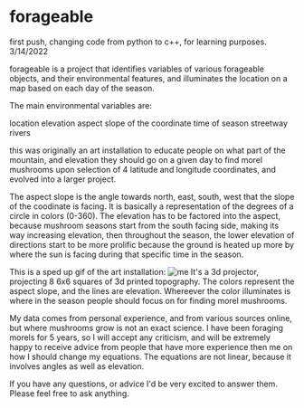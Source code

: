 # forageable

first push, changing code from python to c++, for learning purposes. 3/14/2022

forageable is a project that identifies variables of various forageable objects, and their environmental features,
and illuminates the location on a map based on each day of the season.

The main environmental variables are:

location
elevation
aspect slope of the coordinate
time of season
streetway
rivers

this was originally an art installation to educate people on what part of the mountain, and elevation they should
go on a given day to find morel mushrooms upon selection of 4 latitude and longitude coordinates, and evolved into 
a larger project.

The aspect slope is the angle towards north, east, south, west that the slope of the coodinate is facing. It is basically a representation
of the degrees of a circle in colors (0-360). The elevation has to be factored into the aspect, because mushroom seasons start
from the south facing side, making its way increasing elevation, then throughout the season, the lower elevation of directions start
to be more prolific because the ground is heated up more by where the sun is facing during that specific time in the season.



This is a sped up gif of the art installation:
![me](https://github.com/Tecknique/forageable/blob/main/ezgif-2-a35deaf8ad.gif)
It's a 3d projector, projecting 8 6x6 squares of 3d printed topography. The colors
represent the aspect slope, and the lines are elevation. Whereever the color illuminates 
is where in the season people should focus on for finding morel mushrooms. 

My data comes from personal experience, and from various sources online, but where mushrooms grow is not an exact science. I have been foraging morels for 5 years, so I will accept any criticism, and will be extremely happy to receive advice from people that have more experience then me on how I should change my equations. The equations are not linear, because it involves angles as well as elevation.

If you have any questions, or advice I'd be very excited to answer them. Please feel free to ask anything.
